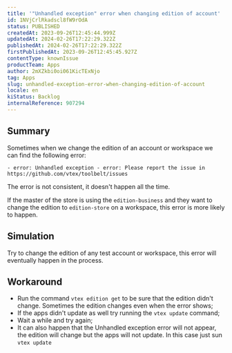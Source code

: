 ```yaml
---
title: '"Unhandled exception" error when changing edition of account'
id: 1NVjCrlRkadscl8fW9rOdA
status: PUBLISHED
createdAt: 2023-09-26T12:45:44.999Z
updatedAt: 2024-02-26T17:22:29.322Z
publishedAt: 2024-02-26T17:22:29.322Z
firstPublishedAt: 2023-09-26T12:45:45.927Z
contentType: knownIssue
productTeam: Apps
author: 2mXZkbi0oi061KicTExNjo
tag: Apps
slug: unhandled-exception-error-when-changing-edition-of-account
locale: en
kiStatus: Backlog
internalReference: 907294
---
```


## Summary


Sometimes when we change the edition of an account or workspace we can find the following error:


    - error: Unhandled exception - error: Please report the issue in https://github.com/vtex/toolbelt/issues


The error is not consistent, it doesn't happen all the time.

If the master of the store is using the `edition-business` and they want to change the edition to `edition-store` on a workspace, this error is more likely to happen.


##

## Simulation


Try to change the edition of any test account or workspace, this error will eventually happen in the process.


##

## Workaround



- Run the command `vtex edition get` to be sure that the edition didn't change. Sometimes the edition changes even when the error shows;
- If the apps didn't update as well try running the `vtex update` command;
- Wait a while and try again;
- It can also happen that the Unhandled exception error will not appear, the edition will change but the apps will not update. In this case just sun `vtex update`



